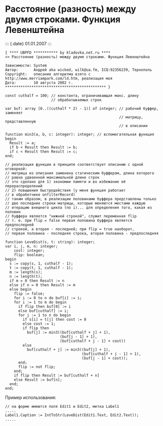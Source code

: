Расстояние (разность) между двумя строками. Функция Левенштейна
===============================================================

::: {.date}
01.01.2007
:::

    { **** UBPFD *********** by kladovka.net.ru ****
    >> Расстояние (разность) между двумя строками. Функция Левенштейна
     
    Зависимости: System
    Автор:       Андрей aka wicked, wilk@ua.fm, ICQ:92356239, Тернополь
    Copyright:   описание алгоритма взято с http://www.merriampark.com/ld.htm, реализация моя
    Дата:        10 августа 2002 г.
    ********************************************** }
     
    const cuthalf = 100; // константа, ограничивающая макс. длину 
                         // обрабатываемых строк
     
    var buf: array [0..((cuthalf * 2) - 1)] of integer; // рабочий буффер, заменяет 
                                                        // матрицу, представленную
                                                        // в описании
     
    function min3(a, b, c: integer): integer; // вспомогательная функция
    begin
      Result := a;
      if b < Result then Result := b;
      if c < Result then Result := c;
    end;
     
    // реализация функции в принципе соответствует описанию с одной оговоркой:
    // матрица из описания заменена статическим буффером, длина которого 
    // равна удвоенной максимальной длине строк
    // это сделано для 1) экономии памяти и во избежание её перераспределений
    // 2) повышения быстродействия (у меня функция работает 
    // в обработчике onfilterRecord)
    // таким образом, в реализации половинами буффера представлены только 
    // две последние строки матрицы, которые меняются местами каждую 
    // итерацию внешнего цикла (по i)... для определения того, какая из половин 
    // буффера является "нижней строкой", служит переменная flip
    // т. е. при flip = false первая половина буффера является предпоследней
    // строкой, а вторая - последней; при flip = true наоборот, 
    // первая половина - последняя строка, вторая половина - предпоследняя
     
    function LeveDist(s, t: string): integer; 
    var i, j, m, n: integer;
        cost: integer;
        flip: boolean; 
    begin
      s := copy(s, 1, cuthalf - 1);
      t := copy(t, 1, cuthalf - 1);
      m := length(s);
      n := length(t);
      if m = 0 then Result := n
      else if n = 0 then Result := m
      else begin
        flip := false;
        for i := 0 to n do buf[i] := i;
        for i := 1 to m do begin
          if flip then buf[0] := i
          else buf[cuthalf] := i;
          for j := 1 to n do begin
            if s[i] = t[j] then cost := 0
            else cost := 1;
            if flip then
              buf[j] := min3((buf[cuthalf + j] + 1), 
                             (buf[j - 1] + 1), 
                             (buf[cuthalf + j - 1] + cost))
            else
              buf[cuthalf + j] := min3((buf[j] + 1), 
                                       (buf[cuthalf + j - 1] + 1), 
                                       (buf[j - 1] + cost));
          end;
          flip := not flip;
        end;
        if flip then Result := buf[cuthalf + n]
        else Result := buf[n];
      end;
    end; 

Пример использования:

    // на форме имеются поля Edit1 и Edit2, метка Label1
    .....
    Label1.Caption := IntToStr(LeveDist(Edit1.Text, Edit2.Text));
    ..... 

